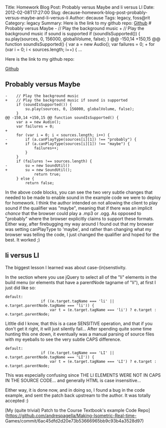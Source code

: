 Title: Homework Blog Post: Probably versus Maybe and li versus LI
Date: 2012-02-08T17:27:00
Slug: decause-homework-blog-post-probably-versus-maybe-and-li-versus-li
Author: decause
Tags: legacy, foss@rit
Category: legacy
Summary: Here is the link to my github repo:  [Github](https://github.com/decause/floss-sem-homework1)  # Probably versus Maybe      -    // Play the background music     +    // Play the background music if sound is supported          if (soundIsSupported()) {              su.play(sources, 0, 156000, globalVolume, false);          }     @@ -150,14 +150,15 @@ function soundIsSupported() {          var a = new Audio();          var failures = 0;     +          for (var i = 0; i < sources.length; i++) {   ... 

Here is the link to my github repo:

[Github](https://github.com/decause/floss-sem-homework1)

## Probably versus Maybe

    -    // Play the background music
    +    // Play the background music if sound is supported
         if (soundIsSupported()) {
             su.play(sources, 0, 156000, globalVolume, false);
         }
    @@ -150,14 +150,15 @@ function soundIsSupported() {
         var a = new Audio();
         var failures = 0;
    +
         for (var i = 0; i < sources.length; i++) {
    -        if (a.canPlayType(sources[i][1]) !== "probably") {
    +        if (a.canPlayType(sources[i][1]) !== "maybe") {
                 failures++;
             }
         }
         if (failures !== sources.length) {
    -        su = new SoundUtil()
    +        su = new SoundUtil();
                 return true;
         } else {
             return false;

In the above code blocks, you can see the two very subtle changes that needed
to be made to enable sound in the example code we were to deploy for homework.
I think the author intended on not allowing the client to play sound if the
qualifier was "maybe", meaning that if there was an implicit _chance_ that the
browser could play a .mp3 or .ogg. As opposed to "probably" where the browser
explicitly claims to support these formats. Either way, after firebugging my
way around I found out that my browser was setting canPlayType to 'maybe', and
rather than changing what my browser was telling the code, I just changed the
qualifier and hoped for the best. It worked ;)

## li versus LI

The biggest lesson I learned was about case-(in)senstivity.

In the section where you use jQuery to select all of the "li" elements in the
build menu (or elements that have a parentNode tagname of "li"), at first I
just did like so:

    default:
                    if ((e.target.tagName === 'li' || e.target.parentNode.tagName === 'li')) {
                        var t = (e.target.tagName === 'li') ? e.target : e.target.parentNode;

Litltle did I know, that this is a case SENSITIVE operation, and that if you
don't get it right, it will just silently fail... After spending quite some
time hunting this one down, it eventually was a manual parsing of source files
with my eyeballs to see the very subtle CAPS difference.

    default:
                    if ((e.target.tagName === 'LI' || e.target.parentNode.tagName === 'LI')) {
                        var t = (e.target.tagName === 'LI') ? e.target : e.target.parentNode;

This was especially confusing since THE LI ELEMENTS WERE NOT IN CAPS IN THE
SOURCE CODE... and generally HTML is case insensitive...

Either way, it is done now, and in doing so, I found a bug in the code
example, and sent the patch back upstream to the author. It was totally
accepted :)

[My (quite trivial) Patch to the Course Textbook's example Code
Repo](https://github.com/andrespagella/Making-Isometric-Real-time-
Games/commit/6ac45dfd2d20e73b53666965bb9c93b4a3528d97)

